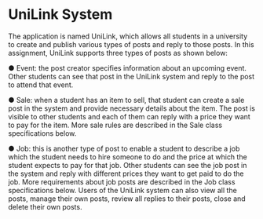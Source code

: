 # UniLink System

The application is named UniLink, which allows all students in a university to create and publish various types of posts and reply to those posts. In this assignment, UniLink supports three types of posts as shown below:

● Event: the post creator specifies information about an upcoming event. Other students can see that post in the UniLink system and reply to the post to attend that event.

● Sale: when a student has an item to sell, that student can create a sale post in the system and provide necessary details about the item. The post is visible to other students and each of them can reply with a price they want to pay for the item. More sale rules are described in the Sale class specifications below.

● Job: this is another type of post to enable a student to describe a job which the student needs to hire someone to do and the price at which the student expects to pay for that job. Other students can see the job post in the system and reply with different prices they want to get paid to do the job. More requirements about job posts are described in the Job class specifications below.
Users of the UniLink system can also view all the posts, manage their own posts, review all replies to their posts, close and delete their own posts.
